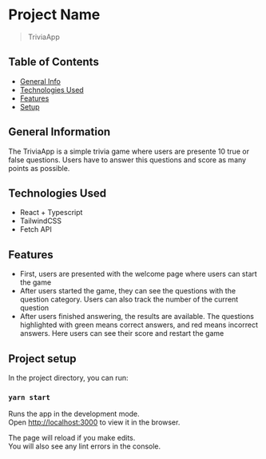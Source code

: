 # Project Name
> TriviaApp

## Table of Contents
* [General Info](#general-information)
* [Technologies Used](#technologies-used)
* [Features](#features)
* [Setup](#setup)

<!-- * [License](#license) -->


## General Information
The TriviaApp is a simple trivia game where users are presente 10 true or false questions. Users have to answer this questions and score as many points as possible.


## Technologies Used
- React + Typescript
- TailwindCSS
- Fetch API


## Features
- First, users are presented with the welcome page where users can start the game
- After users started the game, they can see the questions with the question category. Users can also track the number of the current question
- After users finished answering, the results are available. The questions highlighted with green means correct answers, and red means incorrect answers. Here users can see their score and restart the game
## Project setup

In the project directory, you can run:

### `yarn start`

Runs the app in the development mode.\
Open [http://localhost:3000](http://localhost:3000) to view it in the browser.

The page will reload if you make edits.\
You will also see any lint errors in the console.

